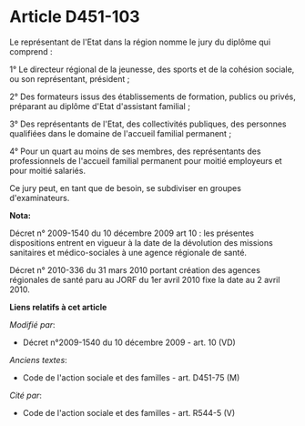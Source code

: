 # Article D451-103

Le représentant de l'Etat dans la région nomme le jury du diplôme qui comprend : 

1° Le directeur régional de la jeunesse, des sports et de la cohésion sociale, ou son représentant, président ; 

2° Des formateurs issus des établissements de formation, publics ou privés, préparant au diplôme d'Etat d'assistant
familial ; 

3° Des représentants de l'Etat, des collectivités publiques, des personnes qualifiées dans le domaine de l'accueil familial
permanent ; 

4° Pour un quart au moins de ses membres, des représentants des professionnels de l'accueil familial permanent pour moitié
employeurs et pour moitié salariés. 

Ce jury peut, en tant que de besoin, se subdiviser en groupes d'examinateurs.

**Nota:**

Décret n° 2009-1540 du 10 décembre 2009 art 10 : les présentes dispositions entrent en vigueur à la date de la dévolution des
missions sanitaires et médico-sociales à une agence régionale de santé. 

Décret n° 2010-336 du 31 mars 2010 portant création des agences régionales de santé paru au JORF du 1er avril 2010 fixe la
date au 2   avril 2010.

**Liens relatifs à cet article**

_Modifié par_:

  - Décret n°2009-1540 du 10 décembre 2009 - art. 10 (VD)

_Anciens textes_:

  - Code de l'action sociale et des familles - art. D451-75 (M)

_Cité par_:

  - Code de l'action sociale et des familles - art. R544-5 (V)
